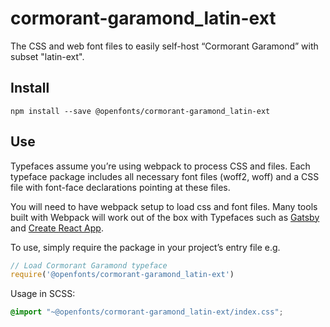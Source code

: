 
# cormorant-garamond_latin-ext

The CSS and web font files to easily self-host “Cormorant Garamond” with subset "latin-ext".

## Install

`npm install --save @openfonts/cormorant-garamond_latin-ext`

## Use

Typefaces assume you’re using webpack to process CSS and files. Each typeface
package includes all necessary font files (woff2, woff) and a CSS file with
font-face declarations pointing at these files.

You will need to have webpack setup to load css and font files. Many tools built
with Webpack will work out of the box with Typefaces such as [Gatsby](https://github.com/gatsbyjs/gatsby)
and [Create React App](https://github.com/facebookincubator/create-react-app).

To use, simply require the package in your project’s entry file e.g.

```javascript
// Load Cormorant Garamond typeface
require('@openfonts/cormorant-garamond_latin-ext')
```

Usage in SCSS:
```scss
@import "~@openfonts/cormorant-garamond_latin-ext/index.css";
```
